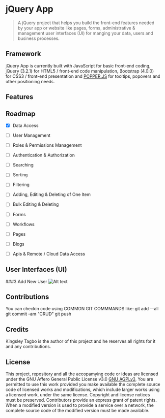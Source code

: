 # jQuery App
> A jQuery project that helps you build the front-end features needed by your app or website like pages, forms, administrative & management user interfaces (UI) for manging your data, users and business processes.

## Framework
jQuery App is currently built with JavaScript for basic front-end coding, jQuery (3.2.1) for HTML5 / front-end code manipulation, Bootstrap (4.0.0) for CSS3 / front-end presentation and [POPPER.JS](https://popper.js.org/) for tooltips, popovers and other positioning needs.


## Features


## Roadmap
- [x] Data Access  
- [ ] User Management
- [ ] Roles & Permissions Management
- [ ] Authentication & Authorization
- [ ] Searching
- [ ] Sorting
- [ ] Filtering
- [ ] Adding, Editing & Deleting of One Item
- [ ] Bulk Editing & Deleting
- [ ] Forms
- [ ] Workflows
- [ ] Pages
- [ ] Blogs
- [ ] Apis & Remote / Cloud Data Access


## User Interfaces (UI)

###3 Add New User
![Alt text](/Content/iamges/screenshots/users-add-new.JPG?raw=true "Add New user")


## Contributions
You can checkin code using COMMON GIT COMMMANDS like: git add --all git commit -am "CRUD" git push


## Credits
Kingsley Tagbo is the author of this project and he reserves all rights for it and any contributions.

## License
This project, repository and all the accopamying code or ideas are licensed under the GNU Affero General Public License v3.0 [GNU AGPLv3](https://choosealicense.com/licenses/agpl-3.0/),
You are permitted to use this work provided you make available the complete source code of licensed works and modifications, which include larger works using a licensed work, under the same license. Copyright and license notices must be preserved. Contributors provide an express grant of patent rights. When a modified version is used to provide a service over a network, the complete source code of the modified version must be made available.